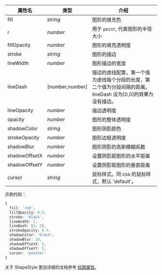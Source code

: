 <!--图形样式-->

| 属性名        | 类型            | 介绍                                                                                                         |
| ------------- | --------------- | ------------------------------------------------------------------------------------------------------------ |
| fill          | _string_         | 图形的填充色                                                                                                 |
| r          | _number_         | 用于 `point`, 代表图形的半径大小 |
| fillOpacity   | _number_         | 图形的填充透明度                                                                                             |
| stroke        | _string_         | 图形的描边                                                                                                   |
| lineWidth     | _number_         | 图形描边的宽度                                                                                               |
| lineDash      | [number,number] | 描边的虚线配置，第一个值为虚线每个分段的长度，第二个值为分段间隔的距离。lineDash 设为[0,0]的效果为没有描边。 |
| lineOpacity   | _number_         | 描边透明度                                                                                                   |
| opacity       | _number_         | 图形的整体透明度                                                                                             |
| shadowColor   | _string_         | 图形阴影颜色                                                                                                 |
| strokeOpacity | _number_         | 图形边框透明度                                                                                               |
| shadowBlur    | _number_         | 图形阴影的高斯模糊系数                                                                                       |
| shadowOffsetX | _number_         | 设置阴影距图形的水平距离                                                                                     |
| shadowOffsetY | _number_         | 设置阴影距图形的垂直距离                                                                                     |
| cursor        | _string_         | 鼠标样式。同 css 的鼠标样式，默认 'default'。                                                                |

示例代码：

```ts
{
  fill: 'red',
  fillOpacity: 0.5,
  stroke: 'black',
  lineWidth: 1,
  lineDash: [4, 5],
  strokeOpacity: 0.7,
  shadowColor: 'black',
  shadowBlur: 10,
  shadowOffsetX: 5,
  shadowOffsetY: 5,
  cursor: 'pointer'
}
```

关于 ShapeStyle 更加详细的文档参考 [绘图属性](/zh/docs/api/graphic-style)。
